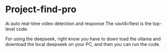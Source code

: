 # Project-find-pro
Ai auto real-time video detection and response
The vavt4v1test is the top-level code.

For using the deepseek, right know you have to down load the ollama and download the local deepseek on your PC, and then you can run the code.

